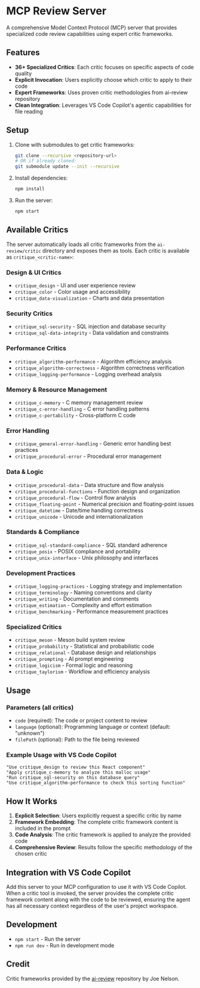 # MCP Review Server

A comprehensive Model Context Protocol (MCP) server that provides specialized code review capabilities using expert critic frameworks.

## Features

- **36+ Specialized Critics**: Each critic focuses on specific aspects of code quality
- **Explicit Invocation**: Users explicitly choose which critic to apply to their code
- **Expert Frameworks**: Uses proven critic methodologies from ai-review repository
- **Clean Integration**: Leverages VS Code Copilot's agentic capabilities for file reading

## Setup

1. Clone with submodules to get critic frameworks:
   ```bash
   git clone --recursive <repository-url>
   # OR if already cloned:
   git submodule update --init --recursive
   ```

2. Install dependencies:
   ```bash
   npm install
   ```

3. Run the server:
   ```bash
   npm start
   ```

## Available Critics

The server automatically loads all critic frameworks from the `ai-review/critic` directory and exposes them as tools. Each critic is available as `critique_<critic-name>`:

### Design & UI Critics
- `critique_design` - UI and user experience review
- `critique_color` - Color usage and accessibility
- `critique_data-visualization` - Charts and data presentation

### Security Critics
- `critique_sql-security` - SQL injection and database security
- `critique_sql-data-integrity` - Data validation and constraints

### Performance Critics
- `critique_algorithm-performance` - Algorithm efficiency analysis
- `critique_algorithm-correctness` - Algorithm correctness verification
- `critique_logging-performance` - Logging overhead analysis

### Memory & Resource Management
- `critique_c-memory` - C memory management review
- `critique_c-error-handling` - C error handling patterns
- `critique_c-portability` - Cross-platform C code

### Error Handling
- `critique_general-error-handling` - Generic error handling best practices
- `critique_procedural-error` - Procedural error management

### Data & Logic
- `critique_procedural-data` - Data structure and flow analysis
- `critique_procedural-functions` - Function design and organization
- `critique_procedural-flow` - Control flow analysis
- `critique_floating-point` - Numerical precision and floating-point issues
- `critique_datetime` - Date/time handling correctness
- `critique_unicode` - Unicode and internationalization

### Standards & Compliance
- `critique_sql-standard-compliance` - SQL standard adherence
- `critique_posix` - POSIX compliance and portability
- `critique_unix-interface` - Unix philosophy and interfaces

### Development Practices
- `critique_logging-practices` - Logging strategy and implementation
- `critique_terminology` - Naming conventions and clarity
- `critique_writing` - Documentation and comments
- `critique_estimation` - Complexity and effort estimation
- `critique_benchmarking` - Performance measurement practices

### Specialized Critics
- `critique_meson` - Meson build system review
- `critique_probability` - Statistical and probabilistic code
- `critique_relational` - Database design and relationships
- `critique_prompting` - AI prompt engineering
- `critique_logicism` - Formal logic and reasoning
- `critique_taylorism` - Workflow and efficiency analysis

## Usage

### Parameters (all critics)
- `code` (required): The code or project content to review
- `language` (optional): Programming language or context (default: "unknown") 
- `filePath` (optional): Path to the file being reviewed

### Example Usage with VS Code Copilot

```
"Use critique_design to review this React component"
"Apply critique_c-memory to analyze this malloc usage" 
"Run critique_sql-security on this database query"
"Use critique_algorithm-performance to check this sorting function"
```

## How It Works

1. **Explicit Selection**: Users explicitly request a specific critic by name
2. **Framework Embedding**: The complete critic framework content is included in the prompt
3. **Code Analysis**: The critic framework is applied to analyze the provided code  
4. **Comprehensive Review**: Results follow the specific methodology of the chosen critic

## Integration with VS Code Copilot

Add this server to your MCP configuration to use it with VS Code Copilot. When a critic tool is invoked, the server provides the complete critic framework content along with the code to be reviewed, ensuring the agent has all necessary context regardless of the user's project workspace.

## Development

- `npm start` - Run the server
- `npm run dev` - Run in development mode

## Credit

Critic frameworks provided by the [ai-review](https://dev.begriffs.com/git/ai-review) repository by Joe Nelson.
